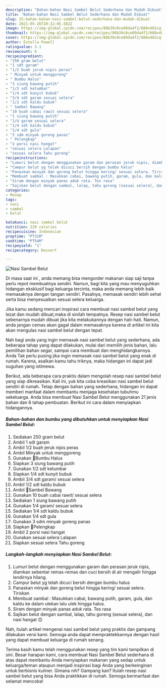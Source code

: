 ```yaml
---
description: "Bahan-bahan Nasi Sambel Belut Sederhana dan Mudah Dibuat"
title: "Bahan-bahan Nasi Sambel Belut Sederhana dan Mudah Dibuat"
slug: 25-bahan-bahan-nasi-sambel-belut-sederhana-dan-mudah-dibuat
date: 2021-05-26T20:32:05.582Z
image: https://img-global.cpcdn.com/recipes/88b39c0ce89da4f2/680x482cq70/nasi-sambel-belut-foto-resep-utama.jpg
thumbnail: https://img-global.cpcdn.com/recipes/88b39c0ce89da4f2/680x482cq70/nasi-sambel-belut-foto-resep-utama.jpg
cover: https://img-global.cpcdn.com/recipes/88b39c0ce89da4f2/680x482cq70/nasi-sambel-belut-foto-resep-utama.jpg
author: Estella Powell
ratingvalue: 3.1
reviewcount: 6
recipeingredient:
- "250 gram belut"
- "1 sdt garam"
- "1/2 buah jeruk nipis peras"
- " Minyak untuk menggoreng"
- " Bumbu Halus"
- "3 siung bawang putih"
- "1/2 sdt ketumbar"
- "1/4 sdt kunyit bubuk"
- "3/4 sdt garam sesuai selera"
- "1/2 sdt kaldu bubuk"
- " Sambel Bawang"
- "10 buah cabai rawit sesuai selera"
- "1 siung bawang putih"
- "1/4 garam sesuai selera"
- "1/4 sdt kaldu bubuk"
- "1/4 sdt gula"
- "3 sdm minyak goreng panas"
- " Pelengkap"
- "2 porsi nasi hangat"
- "sesuai selera Lalapan"
- "sesuai selera Tahu goreng"
recipeinstructions:
- "Lumuri belut dengan menggunakan garam dan perasan jeruk nipis, diamkan sebentar remas-remas dan cuci bersih di air mengalir hingga lendirnya hilang."
- "Campur belut yg telah dicuci bersih dengan bumbu halus"
- "Panaskan minyak dan goreng belut hingga kering/ sesuai selera. Tiriskan"
- "Membuat sambal : Masukkan cabai, bawang putih, garam, gula, dan kaldu ke dalam ulekan lalu ulek hingga halus."
- "Siram dengan minyak panas aduk rata. Tes rasa"
- "Sajikan belut dengan sambal, lalap, tahu goreng (sesuai selera), dan nasi hangat 😊"
categories:
- Resep
tags:
- nasi
- sambel
- belut

katakunci: nasi sambel belut 
nutrition: 229 calories
recipecuisine: Indonesian
preptime: "PT31M"
cooktime: "PT54M"
recipeyield: "1"
recipecategory: Dessert

---
```



![Nasi Sambel Belut](https://img-global.cpcdn.com/recipes/88b39c0ce89da4f2/680x482cq70/nasi-sambel-belut-foto-resep-utama.jpg)

Di masa  saat ini , anda memang bisa mengorder makanan siap saji tanpa perlu repot membuatnya sendiri. Namun, bagi kita yang mau menyuguhkan hidangan eksklusif bagi keluarga tercinta, maka anda memang lebih baik memasaknya dengan tangan sendiri. Pasalnya, memasak sendiri lebih sehat serta bisa menyesuaikan sesuai selera keluarga.

Jika kamu sedang mencari inspirasi cara membuat nasi sambel belut yang lezat dan mudah dibuat,maka di sinilah tempatnya. Resep nasi sambel belut  sebenarnya mudah dibuat jika kita melakukannya dengan hati-hati. Namun, anda jangan cemas akan gagal dalam memasaknya 
karena di artikel ini kita akan mengulas nasi sambel belut dengan tepat.  



Nah bagi anda yang ingin memasak nasi sambel belut yang sederhana, ada beberapa tahap yang dapat dilakukan, mulai dari memilih jenis bahan, lalu pemilihan bahan segar, sampai cara membuat dan menghidangkannya. Anda Tak perlu pusing jika ingin memasak nasi sambel belut yang enak di rumah. Karena, asalkan kamu  tahu triknya, maka hidangan ini dapat jadi suguhan yang istimewa.

Berikut, ada beberapa cara praktis  dalam mengolah resep nasi sambel belut yang siap dikreasikan. Kali ini, yuk kita coba kreasikan nasi sambel belut sendiri di rumah. Tetap dengan bahan yang sederhana, hidangan ini dapat memberi manfaat dalam membantu menjaga kesehatan tubuhmu sekeluarga. Anda bisa membuat Nasi Sambel Belut menggunakan 21 jenis bahan dan 6 tahap pembuatan. Berikut ini cara dalam menyiapkan hidangannya.

<!--inarticleads1-->

##### Bahan-bahan dan bumbu yang dibutuhkan untuk menyiapkan Nasi Sambel Belut:

1. Sediakan 250 gram belut
1. Ambil 1 sdt garam
1. Ambil 1/2 buah jeruk nipis peras
1. Ambil  Minyak untuk menggoreng
1. Gunakan  📌Bumbu Halus
1. Siapkan 3 siung bawang putih
1. Gunakan 1/2 sdt ketumbar
1. Siapkan 1/4 sdt kunyit bubuk
1. Ambil 3/4 sdt garam/ sesuai selera
1. Ambil 1/2 sdt kaldu bubuk
1. Ambil  📌Sambel Bawang
1. Gunakan 10 buah cabai rawit/ sesuai selera
1. Sediakan 1 siung bawang putih
1. Gunakan 1/4 garam/ sesuai selera
1. Sediakan 1/4 sdt kaldu bubuk
1. Gunakan 1/4 sdt gula
1. Gunakan 3 sdm minyak goreng panas
1. Siapkan  📌Pelengkap
1. Ambil 2 porsi nasi hangat
1. Gunakan sesuai selera Lalapan
1. Siapkan sesuai selera Tahu goreng




<!--inarticleads2-->

##### Langkah-langkah menyiapkan Nasi Sambel Belut:

1. Lumuri belut dengan menggunakan garam dan perasan jeruk nipis, diamkan sebentar remas-remas dan cuci bersih di air mengalir hingga lendirnya hilang.
1. Campur belut yg telah dicuci bersih dengan bumbu halus
1. Panaskan minyak dan goreng belut hingga kering/ sesuai selera. Tiriskan
1. Membuat sambal : Masukkan cabai, bawang putih, garam, gula, dan kaldu ke dalam ulekan lalu ulek hingga halus.
1. Siram dengan minyak panas aduk rata. Tes rasa
1. Sajikan belut dengan sambal, lalap, tahu goreng (sesuai selera), dan nasi hangat 😊




Nah, itulah artikel mengenai  nasi sambel belut  yang praktis dan gampang dilakukan versi kami. Semoga anda dapat mempraktekkannya dengan hasil yang dapat membuat keluarga di rumah senang. 

Terima kasih kamu telah menggunakan resep yang tim kami tampilkan di sini. Besar harapan kami, cara membuat  Nasi Sambel Belut sederhana di atas dapat membantu Anda menyiapkan makanan yang sedap untuk keluarga/teman ataupun menjadi inspirasi bagi Anda yang berkeinginan untuk berbisnis kuliner. Gimana nih? Gampang kan? Itulah resep nasi sambel belut yang bisa Anda praktikkan di rumah. Semoga bermanfaat dan selamat mencoba!

